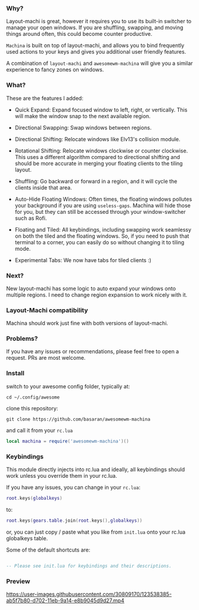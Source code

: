 ### Why?
Layout-machi is great, however it requires you to use its built-in switcher to manage your open windows. If you are shuffling, swapping, and moving things around often, this could become counter productive.

`Machina` is built on top of layout-machi, and allows you to bind frequently used actions to your keys and gives you additional user friendly features.

A combination of `layout-machi` and `awesomewm-machina` will give you a similar experience to fancy zones on windows.


### What?
These are the features I added:

- Quick Expand:
Expand focused window to left, right, or vertically. This will make the window snap to the next available region.

- Directional Swapping:
Swap windows between regions.

- Directional Shifting:
Relocate windows like Elv13's collision module.

- Rotational Shifting:
Relocate windows clockwise or counter clockwise. This uses a different algorithm compared to directional shifting and should be more accurate in merging your floating clients to the tiling layout.

- Shuffling:
Go backward or forward in a region, and it will cycle the clients inside that area.

- Auto-Hide Floating Windows:
Often times, the floating windows pollutes your background if you are using `useless-gaps`. Machina will hide those for you, but they can still be accessed through your window-switcher such as Rofi.

- Floating and Tiled:
All keybindings, including swapping work seamlessy on both the tiled and the floating windows. So, if you need to push that terminal to a corner, you can easily do so without changing it to tiling mode.

- Experimental Tabs:
We now have tabs for tiled clients :)

### Next?

New layout-machi has some logic to auto expand your windows onto multiple regions. I need to change region expansion to work nicely with it.

### Layout-Machi compatibility

Machina should work just fine with both versions of layout-machi. 

### Problems?

If you have any issues or recommendations, please feel free to open a request. PRs are most welcome.


### Install
switch to your awesome config folder, typically at:

```
cd ~/.config/awesome
```

clone this repository:

```
git clone https://github.com/basaran/awesomewm-machina
```

and call it from your `rc.lua`

```lua
local machina = require('awesomewm-machina')()
```

### Keybindings

This module directly injects into rc.lua and ideally, all keybindings should work unless you override them in your rc.lua.

If you have any issues, you can change in your `rc.lua`:

```lua
root.keys(globalkeys)
```

to:

```lua
root.keys(gears.table.join(root.keys(),globalkeys))
```
or, you can just copy / paste what you like from `init.lua` onto your rc.lua globalkeys table.

Some of the default shortcuts are:

```lua

-- Please see init.lua for keybindings and their descriptions.

```


### Preview
https://user-images.githubusercontent.com/30809170/123538385-ab5f7b80-d702-11eb-9a14-e8b9045d9d27.mp4




